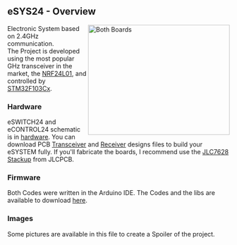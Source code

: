 ## eSYS24 - Overview
<img src="" alt="Both Boards" width="321" height="250" align="right"/>

Electronic System based on 2.4GHz communication.<br /> The Project is developed using the most popular GHz transceiver in the market, the [NRF24L01](https://www.mouser.com/datasheet/2/297/nRF24L01_Product_Specification_v2_0-9199.pdf), and controlled by [STM32F103Cx](https://www.st.com/resource/en/datasheet/stm32f103c8.pdf).

### Hardware
eSWITCH24 and eCONTROL24 schematic is in [hardware](/hardware). You can download PCB [Transceiver](/hardware/Transceiver/PCB_Files) and [Receiver](/hardware/Receiver/PCB_Files) designs files to build your eSYSTEM fully. If you'll fabricate the boards, I recommend use the [JLC7628 Stackup](https://cart.jlcpcb.com/impedance?_ga=2.116811712.798095935.1647969093-664896489.1639745533) from JLCPCB.

### Firmware
Both Codes were written in the Arduino IDE. The Codes and the libs are available to download [here](/firmware).

### Images
Some pictures are available in this file to create a Spoiler of the project.

